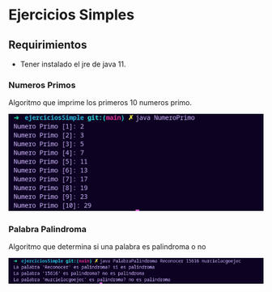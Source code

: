 # Ejercicios Simples

## Requirimientos
- Tener instalado el jre de java 11.


### Numeros Primos
Algoritmo que imprime los primeros 10 numeros primo.

<div>
<p style = 'text-align:center;'>
<img src="https://raw.githubusercontent.com/EdgarJonathan123/Prueba-Bytes/main/imagenes/ejecutarNumeroPrimo.png" alt="JuveYell" >
</p>
</div>

### Palabra Palindroma
Algoritmo que determina si una palabra es palindroma o no 
<div>
<p style = 'text-align:center;'>
<img src="https://raw.githubusercontent.com/EdgarJonathan123/Prueba-Bytes/main/imagenes/ejecutarPalindromo.png" alt="JuveYell" >
</p>
</div>